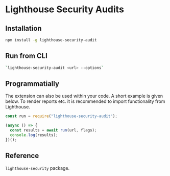 # Lighthouse Security Audits

## Installation

```sh
npm install -g lighthouse-security-audit
```

## Run from CLI

```sh
`lighthouse-security-audit <url> --options`
```

## Programmatially

The extension can also be used within your code. A short example is given below.
To render reports etc. it is recommended to import functionality from Lighthouse.

```javascript
const run = require("lighthouse-security-audit");

(async () => {
  const results = await run(url, flags);
  console.log(results);
})();
```

## Reference

`lighthouse-security` package.
